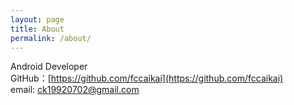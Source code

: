 ```yaml
---
layout: page
title: About
permalink: /about/
---
```


Android Developer   
GitHub：[https://github.com/fccaikai](https://github.com/fccaikai)   
email: [ck19920702@gmail.com](ck19920702@gmail.com)